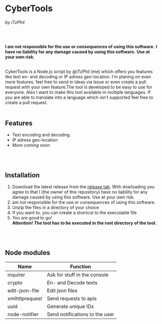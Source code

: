 # CyberTools
###### by iTzPhil
<br>

**I am not responsible for the use or consequences of using this software.**
**I have no liability for any damage caused by using this software.**
**Use at your own risk.**
<br><br>

CyberTools is a Node.js script by @iTzPhil (me) which offers you features like text en- and decoding or IP adress geo-location. I'm planing on even more features, feel free to send in ideas via issue or even create a pull request with your own feature.The tool is developed to be easy to use for everyone.  Also I want to make this tool available in multiple languages. If you are able to translate into a language which isn't supported feel free to create a pull request. 
<br><br>


## Features
- Text encoding and decoding
- IP adress geo-location
- _More coming soon_

<br><br>

## Installation
1. Download the latest release from the [release tab](https://github.com/iTzPhil/CyberTools/releases/latest). With dowloading you agree to that I (the owner of this repository) have no liability for any damage caused by using this software. Use at your own risk.
2. am not responsible for the use or consequences of using this software.
3. Unzip the files in a directory of your choice <br>
4. If you want to, you can create a shortcut to the executable file <br>
5. You are good to go! <br> **Attention! The tool has to be executed in the root directory of the tool.**



<br><br>
## Node modules 


| Name  | Function  |
| ------------ | ------------ |
|  inquirer | Ask for stuff in the console  |
| crypto  | En- and Decode texts  |
| edit-json-file  | Edit json files  |
| xmlhttprequest | Send requests to apis |
| uuid | Generate unique IDs |
| node-notifier | Send notifications to the user |





